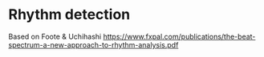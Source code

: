 # Rhythm detection

Based on Foote & Uchihashi
https://www.fxpal.com/publications/the-beat-spectrum-a-new-approach-to-rhythm-analysis.pdf
